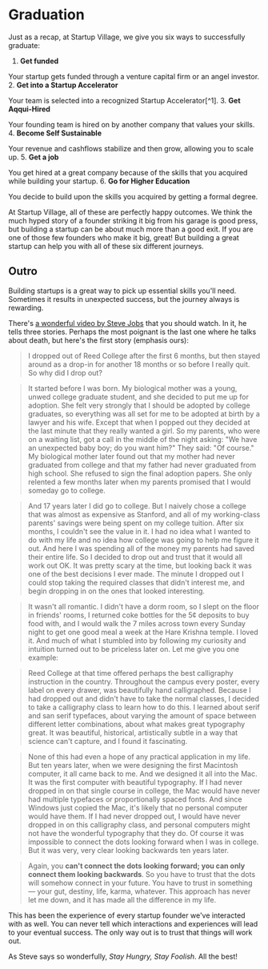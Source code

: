 # Graduation

Just as a recap, at Startup Village, we give you six ways to successfully graduate:

1. **Get funded**
  
  Your startup gets funded through a venture capital firm or an angel investor.
2. **Get into a Startup Accelerator**

  Your team is selected into a recognized Startup Accelerator[^1].
3. **Get Aqqui-Hired**

  Your founding team is hired on by another company that values your skills.
4. **Become Self Sustainable**

  Your revenue and cashflows stabilize and then grow, allowing you to scale up.
5. **Get a job**

  You get hired at a great company because of the skills that you acquired while building your startup.
6. **Go for Higher Education**

  You decide to build upon the skills you acquired by getting a formal degree.

At Startup Village, all of these are perfectly happy outcomes. We think the much hyped story of a founder striking it big from his garage is good press, but building a startup can be about much more than a good exit. If you are one of those few founders who make it big, great! But building a great startup can help you with all of these six different journeys.

## Outro

Building startups is a great way to pick up essential skills you'll need. Sometimes it results in unexpected success, but the journey always is rewarding.

There's [a wonderful video by Steve Jobs](https://www.youtube.com/watch?v=w4xPv9x518Q) that you should watch. In it, he tells three stories. Perhaps the most poignant is the last one where he talks about death, but here's the first story (emphasis ours):

> I dropped out of Reed College after the first 6 months, but then stayed around as a drop-in for another 18 months or so before I really quit. So why did I drop out?

> It started before I was born. My biological mother was a young, unwed college graduate student, and she decided to put me up for adoption. She felt very strongly that I should be adopted by college graduates, so everything was all set for me to be adopted at birth by a lawyer and his wife. Except that when I popped out they decided at the last minute that they really wanted a girl. So my parents, who were on a waiting list, got a call in the middle of the night asking: "We have an unexpected baby boy; do you want him?" They said: "Of course." My biological mother later found out that my mother had never graduated from college and that my father had never graduated from high school. She refused to sign the final adoption papers. She only relented a few months later when my parents promised that I would someday go to college.

> And 17 years later I did go to college. But I naively chose a college that was almost as expensive as Stanford, and all of my working-class parents' savings were being spent on my college tuition. After six months, I couldn't see the value in it. I had no idea what I wanted to do with my life and no idea how college was going to help me figure it out. And here I was spending all of the money my parents had saved their entire life. So I decided to drop out and trust that it would all work out OK. It was pretty scary at the time, but looking back it was one of the best decisions I ever made. The minute I dropped out I could stop taking the required classes that didn't interest me, and begin dropping in on the ones that looked interesting.

> It wasn't all romantic. I didn't have a dorm room, so I slept on the floor in friends' rooms, I returned coke bottles for the 5¢ deposits to buy food with, and I would walk the 7 miles across town every Sunday night to get one good meal a week at the Hare Krishna temple. I loved it. And much of what I stumbled into by following my curiosity and intuition turned out to be priceless later on. Let me give you one example:

> Reed College at that time offered perhaps the best calligraphy instruction in the country. Throughout the campus every poster, every label on every drawer, was beautifully hand calligraphed. Because I had dropped out and didn't have to take the normal classes, I decided to take a calligraphy class to learn how to do this. I learned about serif and san serif typefaces, about varying the amount of space between different letter combinations, about what makes great typography great. It was beautiful, historical, artistically subtle in a way that science can't capture, and I found it fascinating.

> None of this had even a hope of any practical application in my life. But ten years later, when we were designing the first Macintosh computer, it all came back to me. And we designed it all into the Mac. It was the first computer with beautiful typography. If I had never dropped in on that single course in college, the Mac would have never had multiple typefaces or proportionally spaced fonts. And since Windows just copied the Mac, it's likely that no personal computer would have them. If I had never dropped out, I would have never dropped in on this calligraphy class, and personal computers might not have the wonderful typography that they do. Of course it was impossible to connect the dots looking forward when I was in college. But it was very, very clear looking backwards ten years later.

> Again, you **can't connect the dots looking forward; you can only connect them looking backwards**. So you have to trust that the dots will somehow connect in your future. You have to trust in something — your gut, destiny, life, karma, whatever. This approach has never let me down, and it has made all the difference in my life.

This has been the experience of every startup founder we've interacted with as well. You can never tell which interactions and experiences will lead to your eventual success. The only way out is to trust that things will work out. 

As Steve says so wonderfully, *Stay Hungry, Stay Foolish*. All the best!
